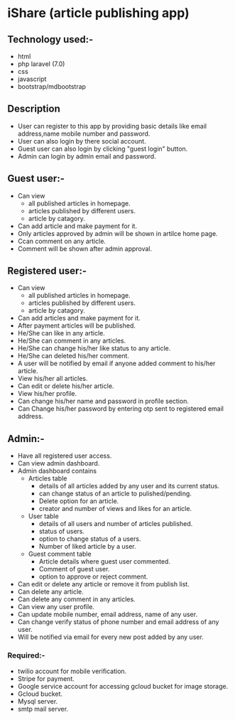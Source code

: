 # iShare (article publishing app)
## Technology used:-
- html
- php laravel (7.0)
- css
- javascript
- bootstrap/mdbootstrap

## Description
- User can register to this app by providing basic details like email address,name mobile number and password.
- User can also login by there social account.
- Guest user can also login by clicking "guest login" button.
- Admin can login by admin email and password.

## Guest user:-
- Can view 
    - all published articles in homepage.
    - articles published by different users.
    - article by catagory.
- Can add article and make payment for it.
- Only articles approved by admin will be shown in artilce home page.
- Ccan comment on any article.
- Comment will be shown after admin approval.

## Registered user:-
- Can view 
    - all published articles in homepage.
    - articles published by different users.
    - article by catagory.
- Can add articles and make payment for it.
- After payment articles will be published.
- He/She can like in any article.
- He/She can comment in any articles.
- He/She can change his/her like status to any article.
- He/She can deleted his/her comment.
- A user will be notified by email if anyone added comment to his/her article.
- View his/her all articles.
- Can edit or delete his/her article.
- View his/her profile.
- Can change his/her name and password in profile section.
- Can Change his/her password by entering otp sent to registered email address.

## Admin:-
- Have all registered user access.
- Can view admin dashboard.
- Admin dashboard contains
    - Articles table
        - details of all articles added by any user and its current status.
        - can change status of an article to pulished/pending.
        - Delete option for an article.
        - creator and number of views and likes for an article.
    - User table
        - details of all users and number of articles published.
        - status of users.
        - option to change status of a users.
        - Number of liked article by a user.
    - Guest comment table
        - Article details where guest user commented.
        - Comment of guest user.
        - option to approve or reject comment.
- Can edit or delete any article or remove it from publish list.
- Can delete any article.
- Can delete any comment in any articles.
- Can view any user profile.
- Can update mobile number, email address, name of any user.
- Can change verify status of phone number and email address of any user. 
- Will be notified via email for every new post added by any user.

### Required:-
- twilio account for mobile verification.
- Stripe for payment.
- Google service account for accessing gcloud bucket for image storage.
- Gcloud bucket.
- Mysql server.
- smtp mail server.
